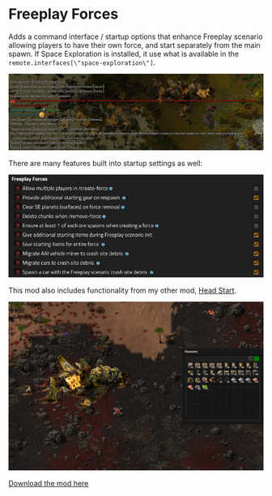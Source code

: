 # Freeplay Forces

Adds a command interface / startup options that enhance Freeplay scenario allowing players to have their own force, and start separately from the main spawn. If Space Exploration is installed, it use what is available in the `remote.interfaces[\"space-exploration\"]`.

![commands](./thumbnail.png)

There are many features built into startup settings as well:

![startup-settings](./docs/thumbnail1.png)

This mod also includes functionality from my other mod, [Head Start](https://mods.factorio.com/mod/head-start).

![head-start](./docs/thumbnail2.png)

[Download the mod here](https://mods.factorio.com/mod/freeplay-forces)